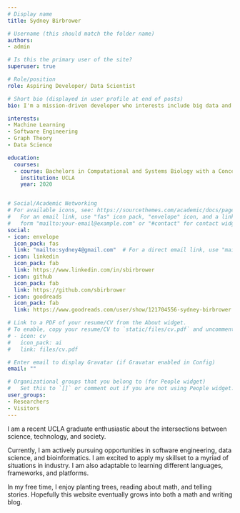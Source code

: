 ```yaml
---
# Display name
title: Sydney Birbrower

# Username (this should match the folder name)
authors:
- admin

# Is this the primary user of the site?
superuser: true

# Role/position
role: Aspiring Developer/ Data Scientist

# Short bio (displayed in user profile at end of posts)
bio: I'm a mission-driven developer who interests include big data and disruptive technologies

interests:
- Machine Learning
- Software Engineering
- Graph Theory
- Data Science

education:
  courses:
  - course: Bachelors in Computational and Systems Biology with a Concentration in Data Science
    institution: UCLA
    year: 2020


# Social/Academic Networking
# For available icons, see: https://sourcethemes.com/academic/docs/page-builder/#icons
#   For an email link, use "fas" icon pack, "envelope" icon, and a link in the
#   form "mailto:your-email@example.com" or "#contact" for contact widget.
social:
- icon: envelope
  icon_pack: fas
  link: "mailto:sydney4@gmail.com"  # For a direct email link, use "mailto:test@example.org".
- icon: linkedin
  icon_pack: fab
  link: https://www.linkedin.com/in/sbirbrower
- icon: github
  icon_pack: fab
  link: https://github.com/sbirbrower
- icon: goodreads
  icon_pack: fab
  link: https://www.goodreads.com/user/show/121704556-sydney-birbrower

# Link to a PDF of your resume/CV from the About widget.
# To enable, copy your resume/CV to `static/files/cv.pdf` and uncomment the lines below.
# - icon: cv
#   icon_pack: ai
#   link: files/cv.pdf

# Enter email to display Gravatar (if Gravatar enabled in Config)
email: ""

# Organizational groups that you belong to (for People widget)
#   Set this to `[]` or comment out if you are not using People widget.
user_groups:
- Researchers
- Visitors
---
```


I am a recent UCLA graduate enthusiastic about the intersections between science, technology, and society.

Currently, I am actively pursuing opportunities in software engineering, data science, and bioinformatics. I am excited to apply my skillset to a myriad of situations in industry. I am also adaptable to learning different languages, frameworks, and platforms.

In my free time, I enjoy planting trees, reading about math, and telling stories. Hopefully this website eventually grows into both a math and writing blog.

